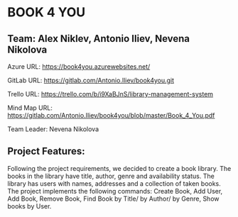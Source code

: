# BOOK 4 YOU

## Team: Alex Niklev, Antonio Iliev, Nevena Nikolova

Azure URL: https://book4you.azurewebsites.net/

GitLab URL: https://gitlab.com/Antonio.Iliev/book4you.git

Trello URL: https://trello.com/b/i9XaBJnS/library-management-system

Mind Map URL: https://gitlab.com/Antonio.Iliev/book4you/blob/master/Book_4_You.pdf

Team Leader: Nevena Nikolova

## Project Features:
Following the project requirements, we decided to create a book library. 
The books in the library have title, author, genre and availability status. The library has users with names, addresses and a collection of taken books. The project implements the following commands: Create Book, Add User, Add Book, Remove Book, Find Book by Title/ by Author/ by Genre, Show books by User.

  


